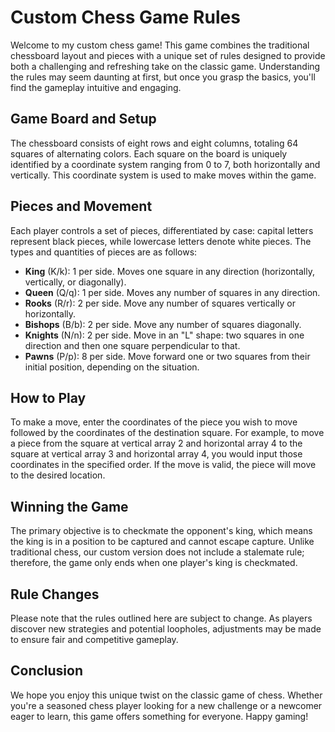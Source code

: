 # Custom Chess Game Rules

Welcome to my custom chess game! This game combines the traditional chessboard layout and pieces with a unique set of rules designed to provide both a challenging and refreshing take on the classic game. Understanding the rules may seem daunting at first, but once you grasp the basics, you'll find the gameplay intuitive and engaging.

## Game Board and Setup

The chessboard consists of eight rows and eight columns, totaling 64 squares of alternating colors. Each square on the board is uniquely identified by a coordinate system ranging from 0 to 7, both horizontally and vertically. This coordinate system is used to make moves within the game.

## Pieces and Movement

Each player controls a set of pieces, differentiated by case: capital letters represent black pieces, while lowercase letters denote white pieces. The types and quantities of pieces are as follows:

- **King** (K/k): 1 per side. Moves one square in any direction (horizontally, vertically, or diagonally).
- **Queen** (Q/q): 1 per side. Moves any number of squares in any direction.
- **Rooks** (R/r): 2 per side. Move any number of squares vertically or horizontally.
- **Bishops** (B/b): 2 per side. Move any number of squares diagonally.
- **Knights** (N/n): 2 per side. Move in an "L" shape: two squares in one direction and then one square perpendicular to that.
- **Pawns** (P/p): 8 per side. Move forward one or two squares from their initial position, depending on the situation.

## How to Play

To make a move, enter the coordinates of the piece you wish to move followed by the coordinates of the destination square. For example, to move a piece from the square at vertical array 2 and horizontal array 4 to the square at vertical array 3 and horizontal array 4, you would input those coordinates in the specified order. If the move is valid, the piece will move to the desired location.

## Winning the Game

The primary objective is to checkmate the opponent's king, which means the king is in a position to be captured and cannot escape capture. Unlike traditional chess, our custom version does not include a stalemate rule; therefore, the game only ends when one player's king is checkmated.

## Rule Changes

Please note that the rules outlined here are subject to change. As players discover new strategies and potential loopholes, adjustments may be made to ensure fair and competitive gameplay.

## Conclusion

We hope you enjoy this unique twist on the classic game of chess. Whether you're a seasoned chess player looking for a new challenge or a newcomer eager to learn, this game offers something for everyone. Happy gaming!
